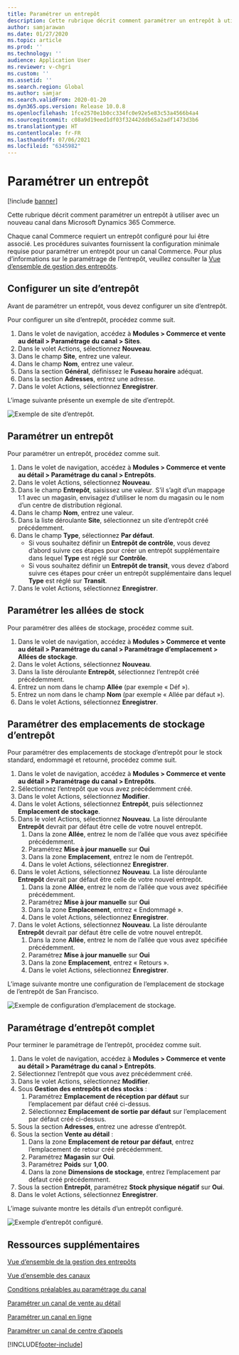 ```yaml
---
title: Paramétrer un entrepôt
description: Cette rubrique décrit comment paramétrer un entrepôt à utiliser avec un nouveau canal dans Microsoft Dynamics 365 Commerce.
author: samjarawan
ms.date: 01/27/2020
ms.topic: article
ms.prod: ''
ms.technology: ''
audience: Application User
ms.reviewer: v-chgri
ms.custom: ''
ms.assetid: ''
ms.search.region: Global
ms.author: samjar
ms.search.validFrom: 2020-01-20
ms.dyn365.ops.version: Release 10.0.8
ms.openlocfilehash: 1fce2570e1b0cc334fc0e92e5e83c53a4566b4a4
ms.sourcegitcommit: c08a9d19eed1df03f32442ddb65a2adf1473d3b6
ms.translationtype: HT
ms.contentlocale: fr-FR
ms.lasthandoff: 07/06/2021
ms.locfileid: "6345982"
---
```

# <a name="warehouse-set-up"></a>Paramétrer un entrepôt

[!include [banner](includes/banner.md)]

Cette rubrique décrit comment paramétrer un entrepôt à utiliser avec un nouveau canal dans Microsoft Dynamics 365 Commerce.

Chaque canal Commerce requiert un entrepôt configuré pour lui être associé. Les procédures suivantes fournissent la configuration minimale requise pour paramétrer un entrepôt pour un canal Commerce. Pour plus d’informations sur le paramétrage de l’entrepôt, veuillez consulter la [Vue d’ensemble de gestion des entrepôts](../supply-chain/warehousing/warehouse-management-overview.md?toc=/dynamics365/commerce/toc.json).

## <a name="configure-a-warehouse-site"></a>Configurer un site d’entrepôt

Avant de paramétrer un entrepôt, vous devez configurer un site d’entrepôt.

Pour configurer un site d’entrepôt, procédez comme suit.

1. Dans le volet de navigation, accédez à **Modules \> Commerce et vente au détail \> Paramétrage du canal \> Sites**.
1. Dans le volet Actions, sélectionnez **Nouveau**.
1. Dans le champ **Site**, entrez une valeur.
1. Dans le champ **Nom**, entrez une valeur.
1. Dans la section **Général**, définissez le **Fuseau horaire** adéquat.
1. Dans la section **Adresses**, entrez une adresse.
1. Dans le volet Actions, sélectionnez **Enregistrer**.

L’image suivante présente un exemple de site d’entrepôt.

![Exemple de site d’entrepôt.](media/warehouse-site.png)

## <a name="set-up-a-warehouse"></a>Paramétrer un entrepôt

Pour paramétrer un entrepôt, procédez comme suit.

1. Dans le volet de navigation, accédez à **Modules \> Commerce et vente au détail \> Paramétrage du canal \> Entrepôts**.
1. Dans le volet Actions, sélectionnez **Nouveau**.
1. Dans le champ **Entrepôt**, saisissez une valeur.  S’il s’agit d’un mappage 1:1 avec un magasin, envisagez d’utiliser le nom du magasin ou le nom d’un centre de distribution régional.
1. Dans le champ **Nom**, entrez une valeur.
1. Dans la liste déroulante **Site**, sélectionnez un site d’entrepôt créé précédemment.
1. Dans le champ **Type**, sélectionnez **Par défaut**.
    - Si vous souhaitez définir un **Entrepôt de contrôle**, vous devez d’abord suivre ces étapes pour créer un entrepôt supplémentaire dans lequel **Type** est réglé sur **Contrôle**.
    - Si vous souhaitez définir un **Entrepôt de transit**, vous devez d’abord suivre ces étapes pour créer un entrepôt supplémentaire dans lequel **Type** est réglé sur **Transit**.
1. Dans le volet Actions, sélectionnez **Enregistrer**.

## <a name="set-up-inventory-aisles"></a>Paramétrer les allées de stock

Pour paramétrer des allées de stockage, procédez comme suit.

1. Dans le volet de navigation, accédez à **Modules \> Commerce et vente au détail \> Paramétrage du canal \> Paramétrage d’emplacement \> Allées de stockage**.
1. Dans le volet Actions, sélectionnez **Nouveau**.
1. Dans la liste déroulante **Entrepôt**, sélectionnez l’entrepôt créé précédemment.
1. Entrez un nom dans le champ **Allée** (par exemple « Déf »).
1. Entrez un nom dans le champ **Nom** (par exemple « Allée par défaut »).
1. Dans le volet Actions, sélectionnez **Enregistrer**.

## <a name="set-up-warehouse-inventory-locations"></a>Paramétrer des emplacements de stockage d’entrepôt

Pour paramétrer des emplacements de stockage d’entrepôt pour le stock standard, endommagé et retourné, procédez comme suit.

1. Dans le volet de navigation, accédez à **Modules \> Commerce et vente au détail \> Paramétrage du canal \> Entrepôts**.
1. Sélectionnez l’entrepôt que vous avez précédemment créé.
1. Dans le volet Actions, sélectionnez **Modifier**.
1. Dans le volet Actions, sélectionnez **Entrepôt**, puis sélectionnez **Emplacement de stockage**.
1. Dans le volet Actions, sélectionnez **Nouveau**. La liste déroulante **Entrepôt** devrait par défaut être celle de votre nouvel entrepôt.
    1. Dans la zone **Allée**, entrez le nom de l’allée que vous avez spécifiée précédemment. 
    1. Paramétrez **Mise à jour manuelle** sur **Oui**
    1. Dans la zone **Emplacement**, entrez le nom de l’entrepôt.
    1. Dans le volet Actions, sélectionnez **Enregistrer**.
 1. Dans le volet Actions, sélectionnez **Nouveau**.  La liste déroulante **Entrepôt** devrait par défaut être celle de votre nouvel entrepôt.
    1. Dans la zone **Allée**, entrez le nom de l’allée que vous avez spécifiée précédemment.  
    1. Paramétrez **Mise à jour manuelle** sur **Oui**
    1. Dans la zone **Emplacement**, entrez « Endommagé ».
    1. Dans le volet Actions, sélectionnez **Enregistrer**.
 1. Dans le volet Actions, sélectionnez **Nouveau**.  La liste déroulante **Entrepôt** devrait par défaut être celle de votre nouvel entrepôt.
    1. Dans la zone **Allée**, entrez le nom de l’allée que vous avez spécifiée précédemment. 
    1. Paramétrez **Mise à jour manuelle** sur **Oui**
    1. Dans la zone **Emplacement**, entrez « Retours ».
    1. Dans le volet Actions, sélectionnez **Enregistrer**.
    
L’image suivante montre une configuration de l’emplacement de stockage de l’entrepôt de San Francisco.

![Exemple de configuration d’emplacement de stockage.](media/warehouse-inventory-locations.png)
    
## <a name="complete-warehouse-setup"></a>Paramétrage d’entrepôt complet

Pour terminer le paramétrage de l’entrepôt, procédez comme suit.

1. Dans le volet de navigation, accédez à **Modules \> Commerce et vente au détail \> Paramétrage du canal \> Entrepôts**.
1. Sélectionnez l’entrepôt que vous avez précédemment créé.
1. Dans le volet Actions, sélectionnez **Modifier**.
1. Sous **Gestion des entrepôts et des stocks** :
    1. Paramétrez **Emplacement de réception par défaut** sur l’emplacement par défaut créé ci-dessus.
    1. Sélectionnez **Emplacement de sortie par défaut** sur l’emplacement par défaut créé ci-dessus.
1. Sous la section **Adresses**, entrez une adresse d’entrepôt.
1. Sous la section **Vente au détail** : 
    1. Dans la zone **Emplacement de retour par défaut**, entrez l’emplacement de retour créé précédemment.
    1. Paramétrez **Magasin** sur **Oui**.
    1. Paramétrez **Poids** sur **1,00**. 
    1. Dans la zone **Dimensions de stockage**, entrez l’emplacement par défaut créé précédemment.
1. Sous la section **Entrepôt**, paramétrez **Stock physique négatif** sur **Oui**.
1. Dans le volet Actions, sélectionnez **Enregistrer**.

L’image suivante montre les détails d’un entrepôt configuré.

![Exemple d’entrepôt configuré.](media/warehouse-sample.png)

## <a name="additional-resources"></a>Ressources supplémentaires

[Vue d’ensemble de la gestion des entrepôts](../supply-chain/warehousing/warehouse-management-overview.md?toc=/dynamics365/commerce/toc.json)

[Vue d’ensemble des canaux](channels-overview.md)

[Conditions préalables au paramétrage du canal](channels-prerequisites.md)

[Paramétrer un canal de vente au détail](channel-setup-retail.md)
    
[Paramétrer un canal en ligne](channel-setup-online.md)

[Paramétrer un canal de centre d’appels](channel-setup-callcenter.md)







[!INCLUDE[footer-include](../includes/footer-banner.md)]
